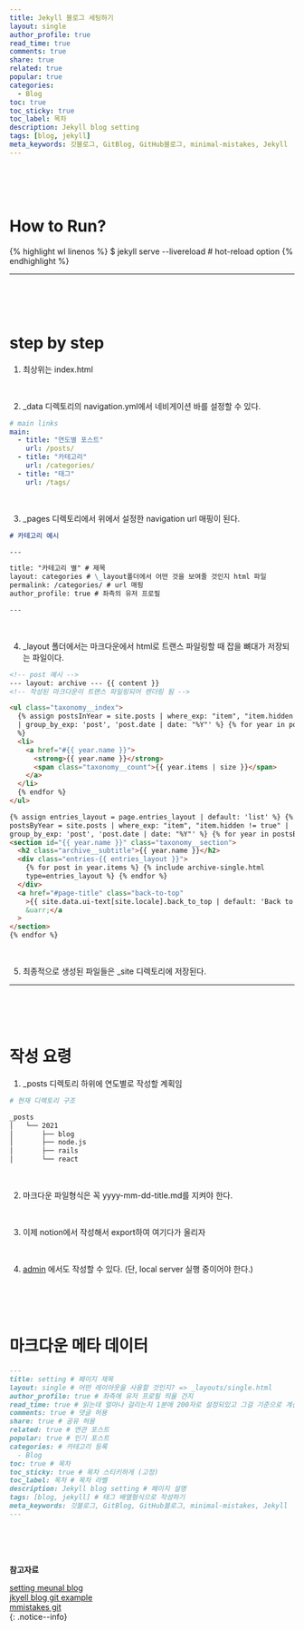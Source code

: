 ```yaml
---
title: Jekyll 블로그 세팅하기
layout: single
author_profile: true
read_time: true
comments: true
share: true
related: true
popular: true
categories:
  - Blog
toc: true
toc_sticky: true
toc_label: 목차
description: Jekyll blog setting
tags: [blog, jekyll]
meta_keywords: 깃블로그, GitBlog, GitHub블로그, minimal-mistakes, Jekyll
---
```


<br/>
<br/>
<br/>

# How to Run?

{% highlight wl linenos %}
$ jekyll serve --livereload # hot-reload option
{% endhighlight %}

---

<br/>
<br/>
<br/>

# step by step

1. 최상위는 index.html

<br/>

2. \_data 디렉토리의 navigation.yml에서 네비게이션 바를 설정할 수 있다.

```yml
# main links
main:
  - title: "연도별 포스트"
    url: /posts/
  - title: "카테고리"
    url: /categories/
  - title: "태그"
    url: /tags/
```

<br/>

3. \_pages 디렉토리에서 위에서 설정한 navigation url 매핑이 된다.

```markdown
# 카테고리 예시

---

title: "카테고리 별" # 제목
layout: categories # \_layout폴더에서 어떤 것을 보여줄 것인지 html 파일
permalink: /categories/ # url 매핑
author_profile: true # 좌측의 유저 프로필

---
```

<br/>

4. \_layout 폴더에서는 마크다운에서 html로 트랜스 파일링할 때 잡을 뼈대가 저장되는 파일이다.

```html
<!-- post 예시 -->
--- layout: archive --- {{ content }}
<!-- 작성된 마크다운이 트랜스 파일링되어 렌더링 됨 -->

<ul class="taxonomy__index">
  {% assign postsInYear = site.posts | where_exp: "item", "item.hidden != true"
  | group_by_exp: 'post', 'post.date | date: "%Y"' %} {% for year in postsInYear
  %}
  <li>
    <a href="#{{ year.name }}">
      <strong>{{ year.name }}</strong>
      <span class="taxonomy__count">{{ year.items | size }}</span>
    </a>
  </li>
  {% endfor %}
</ul>

{% assign entries_layout = page.entries_layout | default: 'list' %} {% assign
postsByYear = site.posts | where_exp: "item", "item.hidden != true" |
group_by_exp: 'post', 'post.date | date: "%Y"' %} {% for year in postsByYear %}
<section id="{{ year.name }}" class="taxonomy__section">
  <h2 class="archive__subtitle">{{ year.name }}</h2>
  <div class="entries-{{ entries_layout }}">
    {% for post in year.items %} {% include archive-single.html
    type=entries_layout %} {% endfor %}
  </div>
  <a href="#page-title" class="back-to-top"
    >{{ site.data.ui-text[site.locale].back_to_top | default: 'Back to Top' }}
    &uarr;</a
  >
</section>
{% endfor %}
```

<br/>

5. 최종적으로 생성된 파일들은 \_site 디렉토리에 저장된다.

---

<br/>
<br/>
<br/>

# 작성 요령

1. \_posts 디렉토리 하위에 연도별로 작성할 계획임

```bash
# 현재 디렉토리 구조

_posts
│   └── 2021
│       ├── blog
│       ├── node.js
│       ├── rails
│       └── react
```

<br/>

2. 마크다운 파일형식은 꼭 yyyy-mm-dd-title.md를 지켜야 한다.

<br/>

3. 이제 notion에서 작성해서 export하여 여기다가 올리자

<br/>

4. [admin](localhost:4000/admin) 에서도 작성할 수 있다. (단, local server 실행 중이어야 한다.)

<br />
<br />
<br />

# 마크다운 메타 데이터

```markdown
---
title: setting # 페이지 제목
layout: single # 어떤 레이아웃을 사용할 것인지? => _layouts/single.html
author_profile: true # 좌측에 유저 프로필 띄울 건지
read_time: true # 읽는데 얼마나 걸리는지 1분에 200자로 설정되있고 그걸 기준으로 계산됨
comments: true # 댓글 허용
share: true # 공유 허용
related: true # 연관 포스트
popular: true # 인기 포스트
categories: # 카테고리 등록
  - Blog
toc: true # 목차
toc_sticky: true # 목차 스티키하게 (고정)
toc_label: 목차 # 목차 라벨
description: Jekyll blog setting # 페이지 설명
tags: [blog, jekyll] # 태그 배열형식으로 작성하기
meta_keywords: 깃블로그, GitBlog, GitHub블로그, minimal-mistakes, Jekyll
---
```

<br/>
<br/>
<br/>

**참고자료**

[setting meunal blog](https://honbabzone.com/jekyll/start-gitHubBlog/)  
[jkyell blog git example](https://github.com/Itsbeenalongday/7271kim.github.com)  
[mmistakes git](https://github.com/mmistakes/minimal-mistakes)  
{: .notice--info}

